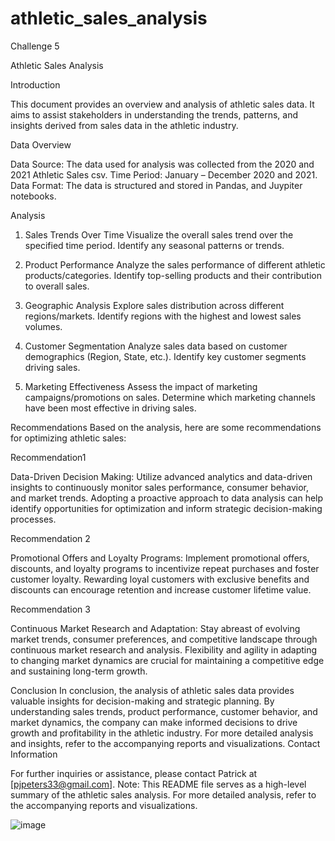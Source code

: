 # athletic_sales_analysis
 Challenge 5

 Athletic Sales Analysis

Introduction

This document provides an overview and analysis of athletic sales data. It aims to assist stakeholders in understanding the trends, patterns, and insights derived from sales data in the athletic industry.

Data Overview

Data Source: The data used for analysis was collected from the 2020 and 2021 Athletic Sales csv.
Time Period: January – December 2020 and 2021.
Data Format: The data is structured and stored in Pandas, and Juypiter notebooks.

Analysis

1. Sales Trends Over Time
Visualize the overall sales trend over the specified time period.
Identify any seasonal patterns or trends.

2. Product Performance
Analyze the sales performance of different athletic products/categories.
Identify top-selling products and their contribution to overall sales.

3. Geographic Analysis
Explore sales distribution across different regions/markets.
Identify regions with the highest and lowest sales volumes.

4. Customer Segmentation
Analyze sales data based on customer demographics (Region, State, etc.).
Identify key customer segments driving sales.

5. Marketing Effectiveness
Assess the impact of marketing campaigns/promotions on sales.
Determine which marketing channels have been most effective in driving sales.


Recommendations
Based on the analysis, here are some recommendations for optimizing athletic sales:

Recommendation1 

Data-Driven Decision Making: Utilize advanced analytics and data-driven insights to continuously monitor sales performance, consumer behavior, and market trends. Adopting a proactive approach to data analysis can help identify opportunities for optimization and inform strategic decision-making processes.

 Recommendation 2

Promotional Offers and Loyalty Programs: Implement promotional offers, discounts, and loyalty programs to incentivize repeat purchases and foster customer loyalty. Rewarding loyal customers with exclusive benefits and discounts can encourage retention and increase customer lifetime value.

Recommendation 3

Continuous Market Research and Adaptation: Stay abreast of evolving market trends, consumer preferences, and competitive landscape through continuous market research and analysis. Flexibility and agility in adapting to changing market dynamics are crucial for maintaining a competitive edge and sustaining long-term growth.

Conclusion
In conclusion, the analysis of athletic sales data provides valuable insights for decision-making and strategic planning. By understanding sales trends, product performance, customer behavior, and market dynamics, the company can make informed decisions to drive growth and profitability in the athletic industry.
For more detailed analysis and insights, refer to the accompanying reports and visualizations.
Contact Information

For further inquiries or assistance, please contact Patrick at [pjpeters33@gmail.com].
Note: This README file serves as a high-level summary of the athletic sales analysis. For more detailed analysis, refer to the accompanying reports and visualizations.

![image](https://github.com/pjpeters13/athletic_sales_analysis/assets/71742689/99392521-d9bb-4085-8998-52b9de8d07f3)

 
 
